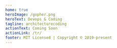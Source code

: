 ```yaml
---
home: true
heroImage: /gopher.png
heroText: Devops & Coding
tagline: architecturecoding
actionText: Coming Soon
actionLink: /tr/
footer: MIT Licensed | Copyright © 2019-present
---
```

